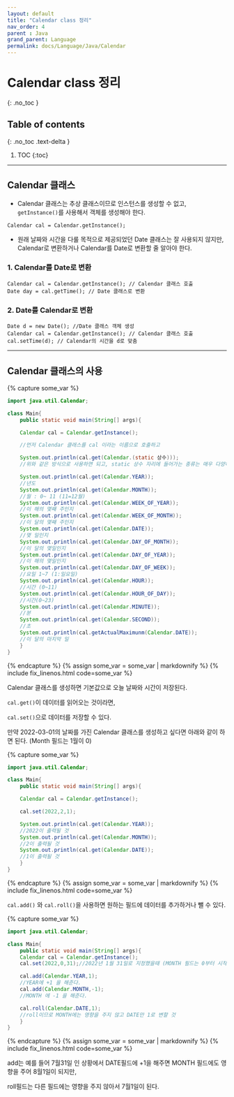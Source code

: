 ```yaml
---
layout: default
title: "Calendar class 정리"
nav_order: 4
parent : Java
grand_parent: Language
permalink: docs/Language/Java/Calendar
---
```


# Calendar class 정리
{: .no_toc }

## Table of contents
{: .no_toc .text-delta }

1. TOC
   {:toc}

---



## Calendar 클래스


- Calendar 클래스는 추상 클래스이므로 인스턴스를 생성할 수 없고, `getInstance()`를 사용해서 객체를 생성해야 한다.


```
Calendar cal = Calendar.getInstance();
```




- 원래 날짜와 시간을 다룰 목적으로 제공되었던 Date 클래스는 잘 사용되지 않지만, Calendar로 변환하거나 Calendar를 Date로 변환할 줄 알아야 한다.



### 1. Calendar를 Date로 변환


```
Calendar cal = Calendar.getInstance(); // Calendar 클래스 호출
Date day = cal.getTime(); // Date 클래스로 변환
```


### 2. Date를 Calendar로 변환


```
Date d = new Date(); //Date 클래스 객체 생성
Calendar cal = Calendar.getInstance(); // Calendar 클래스 호출
cal.setTime(d); // Calendar의 시간을 d로 맞춤
```



------

## Calendar 클래스의 사용



{% capture some_var %}
```java
import java.util.Calendar;

class Main{
    public static void main(String[] args){

    Calendar cal = Calendar.getInstance(); 

    //먼저 Calendar 클래스를 cal 이라는 이름으로 호출하고

    System.out.println(cal.get(Calendar.(static 상수)));
    //위와 같은 방식으로 사용하면 되고, static 상수 자리에 들어가는 종류는 매우 다양하다.

    System.out.println(cal.get(Calendar.YEAR)); 
    //년도 
    System.out.println(cal.get(Calendar.MONTH)); 
    //월 : 0~ 11 (11=12월)
    System.out.println(cal.get(Calendar.WEEK_OF_YEAR)); 
    //이 해의 몇째 주인지
    System.out.println(cal.get(Calendar.WEEK_OF_MONTH)); 
    //이 달의 몇째 주인지
    System.out.println(cal.get(Calendar.DATE)); 
    //몇 일인지
    System.out.println(cal.get(Calendar.DAY_OF_MONTH)); 
    //이 달의 몇일인지
    System.out.println(cal.get(Calendar.DAY_OF_YEAR)); 
    //이 해의 몇일인지 
    System.out.println(cal.get(Calendar.DAY_OF_WEEK)); 
    //요일 1~7 (1:일요일)
    System.out.println(cal.get(Calendar.HOUR)); 
    //시간 (0~11)
    System.out.println(cal.get(Calendar.HOUR_OF_DAY)); 
    //시간(0~23)
    System.out.println(cal.get(Calendar.MINUTE)); 
    //분
    System.out.println(cal.get(Calendar.SECOND)); 
    //초
    System.out.println(cal.getActualMaximunm(Calendar.DATE)); 
    //이 달의 마지막 일
    }
}
```
{% endcapture %}
{% assign some_var = some_var | markdownify %}
{% include fix_linenos.html code=some_var %}


Calendar 클래스를 생성하면 기본값으로 오늘 날짜와 시간이 저장된다.



`cal.get()`이 데이터를 읽어오는 것이라면,



`cal.set()`으로 데이터를 저장할 수 있다.



만약 2022-03-01의 날짜를 가진 Calendar 클래스를 생성하고 싶다면 아래와 같이 하면 된다. (Month 필드는 1월이 0)

{% capture some_var %}
```java
import java.util.Calendar;

class Main{
    public static void main(String[] args){

    Calendar cal = Calendar.getInstance();

    cal.set(2022,2,1);

    System.out.println(cal.get(Calendar.YEAR));
    //2022이 출력될 것
    System.out.println(cal.get(Calendar.MONTH));
    //2이 출력될 것
    System.out.println(cal.get(Calendar.DATE));
    //1이 출력될 것
    }
}
```
{% endcapture %}
{% assign some_var = some_var | markdownify %}
{% include fix_linenos.html code=some_var %}


`cal.add()` 와 `cal.roll()`을 사용하면 원하는 필드에 데이터를 추가하거나 뺄 수 있다.


{% capture some_var %}
```java
import java.util.Calendar;

class Main{
    public static void main(String[] args){
    Calendar cal = Calendar.getInstance();
    cal.set(2022,0,31);//2022년 1월 31일로 지정했을때 (MONTH 필드는 0부터 시작하므로 0이 1월이다.)

    cal.add(Calendar.YEAR,1);
    //YEAR에 +1 을 해준다.
    cal.add(Calendar.MONTH,-1);
    //MONTH 에 -1 을 해준다.

    cal.roll(Calendar.DATE,1);
    //roll이므로 MONTH에는 영향을 주지 않고 DATE만 1로 변할 것
    }
}
```
{% endcapture %}
{% assign some_var = some_var | markdownify %}
{% include fix_linenos.html code=some_var %}

add는 예를 들어 7월31일 인 상황에서 DATE필드에 +1을 해주면 MONTH 필드에도 영향을 주어 8월1일이 되지만,



roll필드는 다른 필드에는 영향을 주지 않아서 7월1일이 된다.